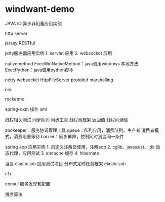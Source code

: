 # windwant-demo

JAVA IO 异步非阻塞应用实例

http server

jersey RESTful

jetty服务器应用实例 1. servlet 应用  2. websocket 应用

nativemethod ExecWinNativeMethod：java调用windows 本地方法  ExecPython：java调用python脚本

netty websocket HttpFileServer  protobuf  marshalling

nio

rocketmq

spring-oxm 操作 xml


线程相关测试 同步队列 同步工具 线程池框架 返回值 线程间通信

zookeeper：服务协调管理工具 queue：队列应用，消费队列，生产者 消费者模式，消费阻塞等待 barrier：同步屏障，控制同时到达同一条件

spring aop 应用实例 1. 自定义注解及使用，注解aop 2. cglib、javassist、jdk 动态代理，应用测试 3. ehcache 缓存  4. hibernate

当当 elastic job 应用测试项目  分布式定时任务框架 elastic-job

cfx

consul  服务发现和配置

排序算法


